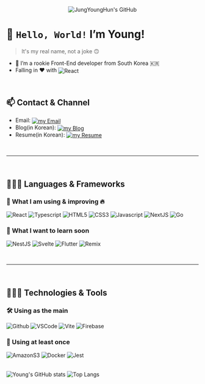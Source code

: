 <div align=center> 
  <img align="center" src="https://capsule-render.vercel.app/api?type=waving&color=gradient&height=280&section=header&text=Jung%20YoungHun&fontSize=84&customColorList=12,24&desc=Front-End%20Developer&fontAlignY=39&descAlignY=62&animation=fadeIn" alt="JungYoungHun's GitHub" />
</div>

# 👋 `Hello, World!` I’m Young!

> It's my real name, not a joke 🙃

- 🌱 I’m a rookie Front-End developer from South Korea 🇰🇷
- Falling in ❤️ with <img align="center" src="https://img.shields.io/badge/React-61DAFB?logo=React&logoColor=black&style=flat" alt="React" />

<br />

## 📫 Contact & Channel

- Email: <a href="mailto:youngst511@gmail.com">
  <img align="center" src="https://img.shields.io/badge/-Please_Email_me-EA4335?logo=gmail&logoColor=white&style=for-the-badge" alt="my Email" />
  </a>
- Blog(in Korean): <a href="https://youngst.tistory.com">
  <img align="center" src="https://img.shields.io/badge/-Visit_My_Blog-000000?logo=Tistory&logoColor=white&style=for-the-badge" alt="my Blog" />
  </a>
- Resume(in Korean): <a href="https://youngst.notion.site/Front-end-Developer-d9cb4c68eb324a8d8fc325bbd69316b9">
  <img align="center" src="https://img.shields.io/badge/-Resume-000000?logo=Notion&logoColor=white&style=for-the-badge" alt="my Resume" />
  </a>
<br />

---

<br />

## 🧑🏻‍💻 Languages & Frameworks

### 📖 What I am using & improving 🔥

![React](https://img.shields.io/badge/React-61DAFB?logo=React&logoColor=black&style=for-the-badge)
![Typescript](https://img.shields.io/badge/Typescript-3178C6?logo=Typescript&logoColor=white&style=for-the-badge)
![HTML5](https://img.shields.io/badge/HTML5-E34F26?logo=html5&logoColor=white&style=for-the-badge)
![CSS3](https://img.shields.io/badge/CSS3-1572B6?logo=CSS3&logoColor=white&style=for-the-badge)
![Javascript](https://img.shields.io/badge/Javascript-F7DF1E?logo=Javascript&logoColor=black&style=for-the-badge)
![NextJS](https://img.shields.io/badge/Next.js-000000?logo=Next.js&logoColor=white&style=for-the-badge)
![Go](https://img.shields.io/badge/Go-00ADD8?logo=Go&logoColor=white&style=for-the-badge)

### 👾 What I want to learn soon

![NestJS](https://img.shields.io/badge/NestJS-E0234E?logo=NestJS&logoColor=white&style=flat-square)
![Svelte](https://img.shields.io/badge/Svelte-FF3E00?logo=Svelte&logoColor=white&style=flat-square)
![Flutter](https://img.shields.io/badge/Flutter-02569B?logo=Flutter&logoColor=white&style=flat-square)
![Remix](https://img.shields.io/badge/Remix-000000?logo=Remix&logoColor=white&style=flat-square)

<br />

---

<br />

## 🧑🏻‍🔧 Technologies & Tools

### 🛠️ Using as the main

![Github](https://img.shields.io/badge/Github-000000?logo=Github&logoColor=white&style=for-the-badge)
![VSCode](https://img.shields.io/badge/VS_Code-007ACC?logo=visualstudiocode&logoColor=white&style=for-the-badge)
![Vite](https://img.shields.io/badge/Vite-646CFF?logo=Vite&logoColor=white&style=for-the-badge)
![Firebase](https://img.shields.io/badge/Firebase-FFCA28?logo=Firebase&logoColor=black&style=for-the-badge)

### 🌱 Using at least once

![AmazonS3](https://img.shields.io/badge/AmazonS3-569A31?logo=AmazonS3&logoColor=white&style=flat-square)
![Docker](https://img.shields.io/badge/Docker-2496ED?logo=Docker&logoColor=white&style=flat-square)
![Jest](https://img.shields.io/badge/Jest-C21325?logo=Jest&logoColor=white&style=flat-square)

<br />
<img align="center" src="https://github-readme-stats.vercel.app/api?username=young-st511&hide=stars,contribs&show_icons=true" alt="Young's GitHub stats" />  
<img align="center" src="https://github-readme-stats.vercel.app/api/top-langs/?username=young-st511&layout=compact" alt="Top Langs" />

<!---
young-st511/young-st511 is a ✨ special ✨ repository because its `README.md` (this file) appears on your GitHub profile.
You can click the Preview link to take a look at your changes.
--->
